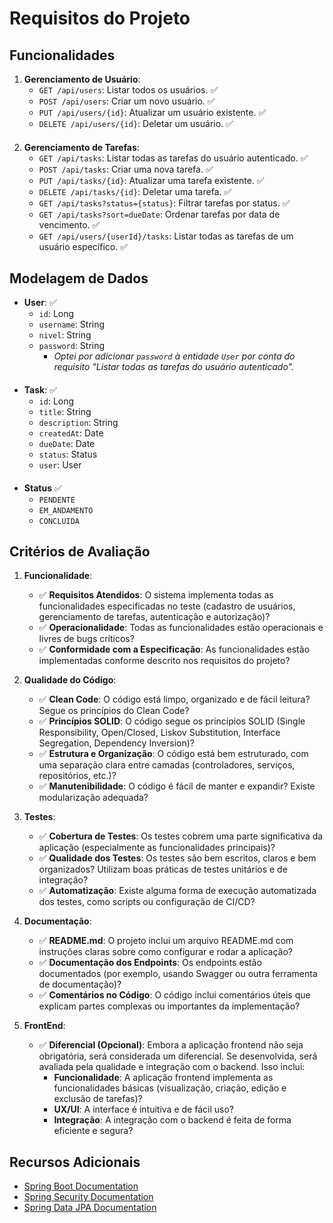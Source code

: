 # Requisitos do Projeto

## Funcionalidades

1. **Gerenciamento de Usuário**:
   - `GET /api/users`: Listar todos os usuários. ✅
   - `POST /api/users`: Criar um novo usuário. ✅
   - `PUT /api/users/{id}`: Atualizar um usuário existente. ✅
   - `DELETE /api/users/{id}`: Deletar um usuário. ✅
####
2. **Gerenciamento de Tarefas**:
   - `GET /api/tasks`: Listar todas as tarefas do usuário autenticado. ✅
   - `POST /api/tasks`: Criar uma nova tarefa. ✅
   - `PUT /api/tasks/{id}`: Atualizar uma tarefa existente. ✅
   - `DELETE /api/tasks/{id}`: Deletar uma tarefa. ✅
   - `GET /api/tasks?status={status}`: Filtrar tarefas por status. ✅
   - `GET /api/tasks?sort=dueDate`: Ordenar tarefas por data de vencimento. ✅
   - `GET /api/users/{userId}/tasks`: Listar todas as tarefas de um usuário específico. ✅

## Modelagem de Dados

- **User**: ✅
  - `id`: Long
  - `username`: String
  - `nivel`: String
  - `password`: String
    - *Optei por adicionar `password` à entidade `User` por conta do requisito "Listar todas as tarefas do usuário autenticado".*

####
- **Task**:  ✅
  - `id`: Long
  - `title`: String
  - `description`: String
  - `createdAt`: Date
  - `dueDate`: Date
  - `status`: Status
  - `user`: User
####
- **Status** ✅
   - `PENDENTE` 
   - `EM_ANDAMENTO`
   - `CONCLUIDA`

## Critérios de Avaliação

1. **Funcionalidade**:
   - ✅ **Requisitos Atendidos**: O sistema implementa todas as funcionalidades especificadas no teste (cadastro de usuários, gerenciamento de tarefas, autenticação e autorização)?
   - ✅ **Operacionalidade**: Todas as funcionalidades estão operacionais e livres de bugs críticos?
   - ✅ **Conformidade com a Especificação**: As funcionalidades estão implementadas conforme descrito nos requisitos do projeto?

2. **Qualidade do Código**:
   - ✅ **Clean Code**: O código está limpo, organizado e de fácil leitura? Segue os princípios do Clean Code?
   - ✅ **Princípios SOLID**: O código segue os princípios SOLID (Single Responsibility, Open/Closed, Liskov Substitution, Interface Segregation, Dependency Inversion)?
   - ✅ **Estrutura e Organização**: O código está bem estruturado, com uma separação clara entre camadas (controladores, serviços, repositórios, etc.)?
   - ✅ **Manutenibilidade**: O código é fácil de manter e expandir? Existe modularização adequada?

3. **Testes**:
   - ✅ **Cobertura de Testes**: Os testes cobrem uma parte significativa da aplicação (especialmente as funcionalidades principais)?
   - ✅ **Qualidade dos Testes**: Os testes são bem escritos, claros e bem organizados? Utilizam boas práticas de testes unitários e de integração?
   - ✅ **Automatização**: Existe alguma forma de execução automatizada dos testes, como scripts ou configuração de CI/CD?

4. **Documentação**:
   - ✅ **README.md**: O projeto inclui um arquivo README.md com instruções claras sobre como configurar e rodar a aplicação?
   - ✅ **Documentação dos Endpoints**: Os endpoints estão documentados (por exemplo, usando Swagger ou outra ferramenta de documentação)?
   - ✅ **Comentários no Código**: O código inclui comentários úteis que explicam partes complexas ou importantes da implementação?

5. **FrontEnd**: 
   - ✅ **Diferencial (Opcional)**: Embora a aplicação frontend não seja obrigatória, será considerada um diferencial. Se desenvolvida, será avaliada pela qualidade e integração com o backend. Isso inclui:
     - **Funcionalidade**: A aplicação frontend implementa as funcionalidades básicas (visualização, criação, edição e exclusão de tarefas)?
     - **UX/UI**: A interface é intuitiva e de fácil uso?
     - **Integração**: A integração com o backend é feita de forma eficiente e segura?

## Recursos Adicionais

- [Spring Boot Documentation](https://spring.io/projects/spring-boot)
- [Spring Security Documentation](https://spring.io/projects/spring-security)
- [Spring Data JPA Documentation](https://spring.io/projects/spring-data-jpa)

